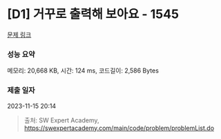 # [D1] 거꾸로 출력해 보아요 - 1545 

[문제 링크](https://swexpertacademy.com/main/code/problem/problemDetail.do?contestProbId=AV2gbY0qAAQBBAS0) 

### 성능 요약

메모리: 20,668 KB, 시간: 124 ms, 코드길이: 2,586 Bytes

### 제출 일자

2023-11-15 20:14



> 출처: SW Expert Academy, https://swexpertacademy.com/main/code/problem/problemList.do